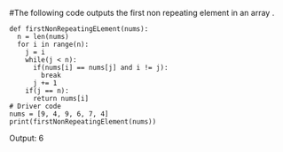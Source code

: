 #The following code outputs the first non repeating element in an array .
```
def firstNonRepeatingELement(nums):
  n = len(nums)
  for i in range(n):
    j = i
    while(j < n):
      if(nums[i] == nums[j] and i != j):
        break
      j += 1
    if(j == n):
      return nums[i]
# Driver code
nums = [9, 4, 9, 6, 7, 4]
print(firstNonRepeatingElement(nums))
```
Output:
6
